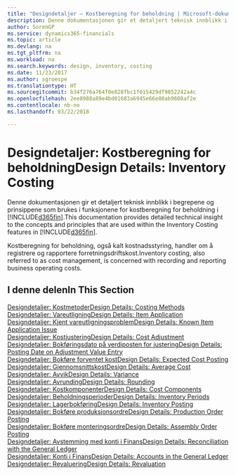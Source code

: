 ```yaml
---
title: "Designdetaljer – Kostberegning for beholdning | Microsoft-dokumentasjon"
description: Denne dokumentasjonen gir et detaljert teknisk innblikk i begrepene og prinsippene som brukes i funksjonene for kostberegning for beholdning i Finance and Operations, Business edition.
author: SorenGP
ms.service: dynamics365-financials
ms.topic: article
ms.devlang: na
ms.tgt_pltfrm: na
ms.workload: na
ms.search.keywords: design, inventory, costing
ms.date: 11/23/2017
ms.author: sgroespe
ms.translationtype: HT
ms.sourcegitcommit: b34f276a764f0e828fbc1f015429df9852242a4c
ms.openlocfilehash: 2ee8988a89e4bd01683a6945e66e08ab9608af2e
ms.contentlocale: nb-no
ms.lasthandoff: 03/22/2018

---
```

# <a name="design-details-inventory-costing"></a><span data-ttu-id="d8bf3-103">Designdetaljer: Kostberegning for beholdning</span><span class="sxs-lookup"><span data-stu-id="d8bf3-103">Design Details: Inventory Costing</span></span>
<span data-ttu-id="d8bf3-104">Denne dokumentasjonen gir et detaljert teknisk innblikk i begrepene og prinsippene som brukes i funksjonene for kostberegning for beholdning i [!INCLUDE[d365fin](includes/d365fin_md.md)].</span><span class="sxs-lookup"><span data-stu-id="d8bf3-104">This documentation provides detailed technical insight to the concepts and principles that are used within the Inventory Costing features in [!INCLUDE[d365fin](includes/d365fin_md.md)].</span></span>  

<span data-ttu-id="d8bf3-105">Kostberegning for beholdning, også kalt kostnadsstyring, handler om å registrere og rapportere forretningsdriftskost.</span><span class="sxs-lookup"><span data-stu-id="d8bf3-105">Inventory costing, also referred to as cost management, is concerned with recording and reporting business operating costs.</span></span>  

## <a name="in-this-section"></a><span data-ttu-id="d8bf3-106">I denne delen</span><span class="sxs-lookup"><span data-stu-id="d8bf3-106">In This Section</span></span>  
[<span data-ttu-id="d8bf3-107">Designdetaljer: Kostmetoder</span><span class="sxs-lookup"><span data-stu-id="d8bf3-107">Design Details: Costing Methods</span></span>](design-details-costing-methods.md)  
[<span data-ttu-id="d8bf3-108">Designdetaljer: Vareutligning</span><span class="sxs-lookup"><span data-stu-id="d8bf3-108">Design Details: Item Application</span></span>](design-details-item-application.md)  
[<span data-ttu-id="d8bf3-109">Designdetaljer: Kjent vareutligningsproblem</span><span class="sxs-lookup"><span data-stu-id="d8bf3-109">Design Details: Known Item Application Issue</span></span>](design-details-inventory-zero-level-open-item-ledger-entries.md)  
[<span data-ttu-id="d8bf3-110">Designdetaljer: Kostjustering</span><span class="sxs-lookup"><span data-stu-id="d8bf3-110">Design Details: Cost Adjustment</span></span>](design-details-cost-adjustment.md)  
[<span data-ttu-id="d8bf3-111">Designdetaljer: Bokføringsdato på verdiposten for justering</span><span class="sxs-lookup"><span data-stu-id="d8bf3-111">Design Details: Posting Date on Adjustment Value Entry</span></span>](design-details-inventory-adjustment-value-entry-posting-date.md)  
[<span data-ttu-id="d8bf3-112">Designdetaljer: Bokføre forventet kost</span><span class="sxs-lookup"><span data-stu-id="d8bf3-112">Design Details: Expected Cost Posting</span></span>](design-details-expected-cost-posting.md)  
[<span data-ttu-id="d8bf3-113">Designdetaljer: Gjennomsnittskost</span><span class="sxs-lookup"><span data-stu-id="d8bf3-113">Design Details: Average Cost</span></span>](design-details-average-cost.md)  
[<span data-ttu-id="d8bf3-114">Designdetaljer: Avvik</span><span class="sxs-lookup"><span data-stu-id="d8bf3-114">Design Details: Variance</span></span>](design-details-variance.md)  
[<span data-ttu-id="d8bf3-115">Designdetaljer: Avrunding</span><span class="sxs-lookup"><span data-stu-id="d8bf3-115">Design Details: Rounding</span></span>](design-details-rounding.md)  
[<span data-ttu-id="d8bf3-116">Designdetaljer: Kostkomponenter</span><span class="sxs-lookup"><span data-stu-id="d8bf3-116">Design Details: Cost Components</span></span>](design-details-cost-components.md)  
[<span data-ttu-id="d8bf3-117">Designdetaljer: Beholdningsperioder</span><span class="sxs-lookup"><span data-stu-id="d8bf3-117">Design Details: Inventory Periods</span></span>](design-details-inventory-periods.md)  
[<span data-ttu-id="d8bf3-118">Designdetaljer: Lagerbokføring</span><span class="sxs-lookup"><span data-stu-id="d8bf3-118">Design Details: Inventory Posting</span></span>](design-details-inventory-posting.md)  
[<span data-ttu-id="d8bf3-119">Designdetaljer: Bokføre produksjonsordre</span><span class="sxs-lookup"><span data-stu-id="d8bf3-119">Design Details: Production Order Posting</span></span>](design-details-production-order-posting.md)  
[<span data-ttu-id="d8bf3-120">Designdetaljer: Bokføre monteringsordre</span><span class="sxs-lookup"><span data-stu-id="d8bf3-120">Design Details: Assembly Order Posting</span></span>](design-details-assembly-order-posting.md)  
[<span data-ttu-id="d8bf3-121">Designdetaljer: Avstemming med konti i Finans</span><span class="sxs-lookup"><span data-stu-id="d8bf3-121">Design Details: Reconciliation with the General Ledger</span></span>](design-details-reconciliation-with-the-general-ledger.md)  
[<span data-ttu-id="d8bf3-122">Designdetaljer: Konti i Finans</span><span class="sxs-lookup"><span data-stu-id="d8bf3-122">Design Details: Accounts in the General Ledger</span></span>](design-details-accounts-in-the-general-ledger.md)  
[<span data-ttu-id="d8bf3-123">Designdetaljer: Revaluering</span><span class="sxs-lookup"><span data-stu-id="d8bf3-123">Design Details: Revaluation</span></span>](design-details-revaluation.md)

